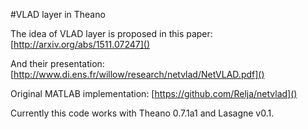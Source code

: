 #VLAD layer in Theano

The idea of VLAD layer is proposed in this paper: [http://arxiv.org/abs/1511.07247]()

And their presentation: [http://www.di.ens.fr/willow/research/netvlad/NetVLAD.pdf]()

Original MATLAB implementation: [https://github.com/Relja/netvlad]()

Currently this code works with Theano 0.7.1a1 and Lasagne v0.1.
